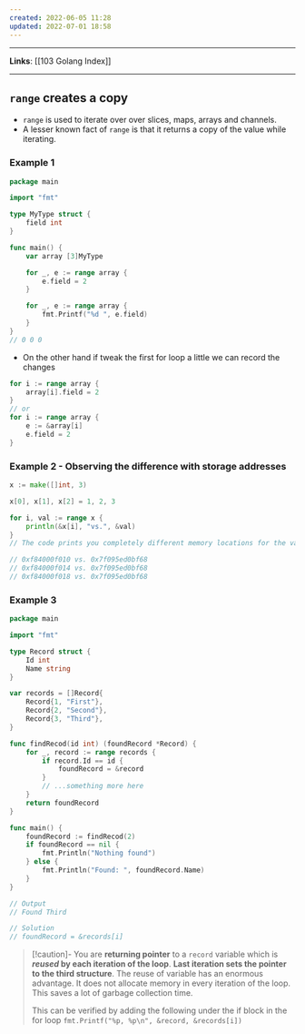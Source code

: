 ```yaml
---
created: 2022-06-05 11:28
updated: 2022-07-01 18:58
---
```

---
**Links**: [[103 Golang Index]]

---
## `range` creates a copy
- `range` is used to iterate over over slices, maps, arrays and channels.
- A lesser known fact of `range` is that it returns a copy of the value while iterating.

### Example 1
```go
package main

import "fmt"

type MyType struct {
	field int
}

func main() {
	var array [3]MyType

	for _, e := range array {
		e.field = 2
	}

	for _, e := range array {
		fmt.Printf("%d ", e.field)
	}
}
// 0 0 0
```

- On the other hand if tweak the first for loop a little we can record the changes

```go
for i := range array {
	array[i].field = 2
}
// or 
for i := range array {
	e := &array[i]
	e.field = 2
}
```

### Example 2 - Observing the difference with storage addresses

```go
x := make([]int, 3)

x[0], x[1], x[2] = 1, 2, 3

for i, val := range x {
    println(&x[i], "vs.", &val)
}
// The code prints you completely different memory locations for the value from range and the actual value in the slice:

// 0xf84000f010 vs. 0x7f095ed0bf68
// 0xf84000f014 vs. 0x7f095ed0bf68
// 0xf84000f018 vs. 0x7f095ed0bf68
```

### Example 3
```go
package main

import "fmt"

type Record struct {
    Id int
    Name string
}

var records = []Record{
    Record{1, "First"},
    Record{2, "Second"},
    Record{3, "Third"},
}

func findRecod(id int) (foundRecord *Record) {
    for _, record := range records {
        if record.Id == id {
            foundRecord = &record
        }       
        // ...something more here
    }
    return foundRecord
}

func main() {
    foundRecord := findRecod(2)
    if foundRecord == nil {
        fmt.Println("Nothing found")
    } else {
        fmt.Println("Found: ", foundRecord.Name)
    }
}

// Output
// Found Third

// Solution
// foundRecord = &records[i]
```

> [!caution]- You are **returning pointer** to a `record` variable which is **_reused_ by each iteration of the loop**. **Last iteration sets the pointer to the third structure**.
> The reuse of variable has an enormous advantage. It does not allocate memory in every iteration of the loop. This saves a lot of garbage collection time.
>
> This can be verified by adding the following under the if block in the for loop `fmt.Printf("%p, %p\n", &record, &records[i])`